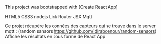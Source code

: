 This project was bootstrapped with [Create React App]

HTML5 CSS3 nodejs Link Router JSX Mqtt

Ce projet récupère les données des capteurs qui se trouve dans le server mqtt : 
(random sansors https://github.com/Idirabdenour/random-sensors)
Affiche les résultats en sous forme de React App

